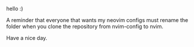 hello :)

A reminder that everyone that wants my neovim configs must rename the folder when you clone the repository from nvim-config to nvim.

Have a nice day.
